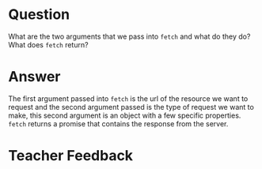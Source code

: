 # Question

What are the two arguments that we pass into `fetch` and what do they do? What does `fetch` return?

# Answer

The first argument passed into `fetch` is the url of the resource we want to request and the second argument passed is the type of request we want to make, this second argument is an object with a few specific properties. `fetch` returns a promise that contains the response from the server.

# Teacher Feedback

